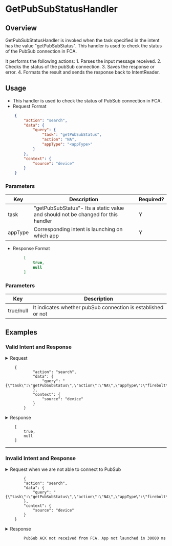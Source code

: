 # GetPubSubStatusHandler

## Overview

GetPubSubStatusHandler is invoked when the task specified in the intent has the value "getPubSubStatus". This handler is used to check the status of the PubSub connection in FCA.

It performs the following actions:
1. Parses the input message received.
2. Checks the status of the pubSub connection.
3. Saves the response or error.
4. Formats the result and sends the response back to IntentReader.
## Usage
* This handler is used to check the status of PubSub connection in FCA.
* Request Format

```json
    {
        "action": "search",
        "data": {
            "query": {
                "task": "getPubSubStatus",
                "action": "NA",
                "appType": "<appType>"
            }
        },
        "context": {
            "source": "device"
        }
    }
```

### Parameters

| Key               | Description                                                                           | Required? |
|-------------------|---------------------------------------------------------------------------------------|-----------|
| task              | "getPubSubStatus"- Its a static value and should not be changed for this handler      | Y         |
| appType           | Corresponding intent is launching on which app                                        | Y         |

* Response Format

```json
        [
            true,
            null
        ]
```

### Parameters

| Key                         | Description                                                        |
| --------------------------- | -------------------------------------------------------------------|
| true/null                   | It indicates whether pubSub connection is established or not       |



## Examples

### Valid Intent and Response

<details>
    <summary> Request </summary>
</details>

        {
                "action": "search",
                "data": {
                    "query": "{\"task\":\"getPubSubStatus\",\"action\":\"NA\",\"appType\":\"firebolt\"}"
                },
                "context": {
                    "source": "device"
                }
            }


<details>
    <summary> Response </summary>
</details>

        [
            true,
            null
        ]

----------------------------------------------------------------------------------------------------------------------

### Invalid Intent and Response

<details>
    <summary>Request when we are not able to connect to PubSub </summary>
</details>

            {
            "action": "search",
            "data": {
                "query": "{\"task\":\"getPubSubStatus\",\"action\":\"NA\",\"appType\":\"firebolt\"}"
            },
            "context": {
                "source": "device"
            }
        }
<details>
    <summary> Response </summary>
</details>

            PubSub ACK not received from FCA. App not launched in 30000 ms
